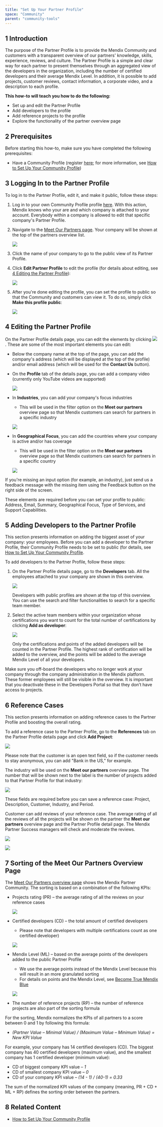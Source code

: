 ```yaml
---
title: "Set Up Your Partner Profile"
space: "Community"
parent: "community-tools"
---
```


## 1 Introduction

The purpose of the Partner Profile is to provide the Mendix Community and customers with a transparent overview of our partners' knowledge, skills, experience, reviews, and culture. The Partner Profile is a simple and clear way for each partner to present themselves through an aggregated view of the developers in the organization, including the number of certified developers and their average Mendix Level. In addition, it is possible to add projects, customer reviews, contact information, a corporate video, and a description to each profile.

**This how-to will teach you how to do the following:**

* Set up and edit the Partner Profile
* Add developers to the profile
* Add reference projects to the profile
* Explore the functionality of the partner overview page

## 2 Prerequisites

Before starting this how-to, make sure you have completed the following prerequisites:

* Have a Community Profile (register [here](https://www.mendix.com/try-now/?utm_source=platform&utm_medium=platform&utm_campaign=signup); for more information, see [How to Set Up Your Community Profile](how-to-set-up-your-profile))

## 3 Logging In to the Partner Profile

To log in to the Partner Profile, edit it, and make it public, follow these steps:

1. Log in to your own Community Profile profile [here](https://developer.mendixcloud.com/openid/login?immediate=true&continuation=link/ownprofile/). With this action, Mendix knows who your are and which company is attached to your account. Everybody within a company is allowed to edit that specific company's Partner Profile.
2. Navigate to the [Meet Our Partners page](https://developer.mendixcloud.com/openid/login?immediate=true&continuation=link/partneroverview). Your company will be shown at the top of the partners overview list.

    ![](attachments/19203677/20217909.png)

3. Click the name of your company to go to the public view of its Partner Profile.
4. Click **Edit Partner Profile** to edit the profile (for details about editing, see [4 Editing the Partner Profile](#EditingthePartnerProfile)):

    ![](attachments/19203677/20217910.png)

4. After you're done editing the profile, you can set the profile to public so that the Community and customers can view it. To do so, simply click **Make this profile public**:

    ![](attachments/19203677/20217911.png)

## 4 Editing the Partner Profile<a name="EditingthePartnerProfile"></a>

On the Partner Profile details page, you can edit the elements by clicking ![](attachments/19203677/19399148.png). These are some of the most important elements you can edit:

* Below the company name at the top of the page, you can add the company's address (which will be displayed at the top of the profile) and/or email address (which will be used for the **Contact Us** button).
* On the **Profile** tab of the details page, you can add a company video (currently only YouTube videos are supported)

    ![](attachments/19203677/20217913.png)

* In **Industries**, you can add your company's focus industries
    * This will be used in the filter option on the **Meet our partners** overview page so that Mendix customers can search for partners in a specific industry

    ![](attachments/19203677/20217914.png)

* In **Geographical Focus**, you can add the countries where your company is active and/or has coverage
    * This will be used in the filter option on the **Meet our partners** overview page so that Mendix customers can search for partners in a specific country

    ![](attachments/19203677/20217916.png)

<div class="alert alert-info">

If you're missing an input option (for example, an industry), just send us a feedback message with the missing item using the Feedback button on the right side of the screen.

</div><div class="alert alert-info">

These elements are required before you can set your profile to public: Address, Email, Summary, Geographical Focus, Type of Services, and Support Capabilities.

</div>

## 5 Adding Developers to the Partner Profile

This section presents information on adding the biggest asset of your company: your employees. Before you can add a developer to the Partner Profile, their Community Profile needs to be set to public (for details, see [How to Set Up Your Community Profile](how-to-set-up-your-profile).

To add developers to the Partner Profile, follow these steps:

1. On the Partner Profile details page, go to the **Developers** tab. All the employees attached to your company are shown in this overview.

    ![](attachments/19203677/20217919.png)

    Developers with public profiles are shown at the top of this overview. You can use the search and filter functionalities to search for a specific team member.

2. Select the active team members within your organization whose certifications you want to count for the total number of certifications by clicking **Add as developer**:

    ![](attachments/19203677/20217918.png)

    Only the certifications and points of the added developers will be counted in the Partner Profile. The highest rank of certification will be added to the overview, and the points will be added to the average Mendix Level of all your developers.

<div class="alert alert-info">

Make sure you off-board the developers who no longer work at your company through the company administration in the Mendix platform. These former employees will still be visible in the overview. It is important that you deactivate these in the Developers Portal so that they don’t have access to projects.

</div>

## 6 Reference Cases

This section presents information on adding reference cases to the Partner Profile and boosting the overall rating.

To add a reference case to the Partner Profile, go to the **References** tab on the Partner Profile details page and click **Add Project**:

![](attachments/19203677/20217920.png)

Please note that the customer is an open text field, so if the customer needs to stay anonymous, you can add "Bank in the US," for example.

The industry will be used on the **Meet our partners** overview page. The number that will be shown next to the label is the number of projects added to that Partner Profile for that industry:

![](attachments/19203677/20217921.png)

<div class="alert alert-info">

These fields are required before you can save a reference case: Project, Description, Customer, Industry, and Period.

</div>

Customer can add reviews of your reference case. The average rating of all the reviews of all the projects will be shown on the partner the **Meet our partners** overview page and the Partner Profile detail page. The Mendix Partner Success managers will check and moderate the reviews.

![](attachments/19203677/20217926.png)

![](attachments/19203677/20217927.png)

## 7 Sorting of the Meet Our Partners Overview Page

The [Meet Our Partners overview page](https://developer.mendixcloud.com/openid/login?immediate=true&continuation=link/partneroverview) shows the Mendix Partner Community. The sorting is based on a combination of the following KPIs:

* Projects rating (PR) – the average rating of all the reviews on your reference cases

    ![](attachments/19203677/20217923.png)

* Certified developers (CD) – the total amount of certified developers 
    * Please note that developers with multiple certifications count as one certified developer)

     ![](attachments/19203677/20217924.png)

* Mendix Level (ML) – based on the average points of the developers added to the public Partner Profile
    * We use the average points instead of the Mendix Level because this will result in an more granulated sorting
    * For details on points and the Mendix Level, see [Become True Mendix Blue](https://developer.mendixcloud.com/link/faq)

    ![](attachments/19203677/20217925.png)

* The number of reference projects (RP) – the number of reference projects are also part of the sorting formula

For the sorting, Mendix normalizes the KPIs of all partners to a score between 0 and 1 by following this formula:

* *(Partner Value – Minimal Value) / (Maximum Value – Minimum Value) = New KPI Value*

For example, your company has 14 certified developers (CD). The biggest company has 40 certified developers (maximum value), and the smallest company has 1 certified developer (minimum value):

* CD of biggest company KPI value – *1*
* CD of smallest company KPI value – *0*
* CD of your company KPI value – *(14 - 1) / (40-1) = 0.33*

The sum of the normalized KPI values of the company (meaning, PR + CD + ML + RP) defines the sorting order between the partners.

## 8 Related Content

* [How to Set Up Your Community Profile](how-to-set-up-your-profile)